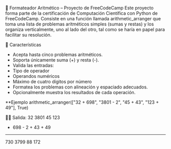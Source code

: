🧮 Formateador Aritmético – Proyecto de FreeCodeCamp
Este proyecto forma parte de la certificación de Computación Científica con Python de FreeCodeCamp. Consiste en una función llamada arithmetic_arranger que toma una lista de problemas aritméticos simples (sumas y restas) y los organiza verticalmente, uno al lado del otro, tal como se haría en papel para facilitar su resolución.

📌 Características
- Acepta hasta cinco problemas aritméticos.
- Soporta únicamente suma (+) y resta (-).
- Valida las entradas:
- Tipo de operador
- Operandos numéricos
- Máximo de cuatro dígitos por número
- Formatea los problemas con alineación y espaciado adecuados.
- Opcionalmente muestra los resultados de cada operación.

**Ejemplo
arithmetic_arranger(["32 + 698", "3801 - 2", "45 + 43", "123 + 49"], True)


Salida:
   32      3801      45      123
+ 698    -    2    + 43    +  49
-----    ------    ----    -----
  730     3799      88      172





